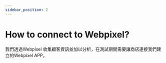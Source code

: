 ```yaml
---
sidebar_position: 2
---
```


# How to connect to Webpixel?

我們透過Webpixel 收集顧客資訊並加以分析，在測試期間需要讓商店連接我們建立的Webpixel APP。